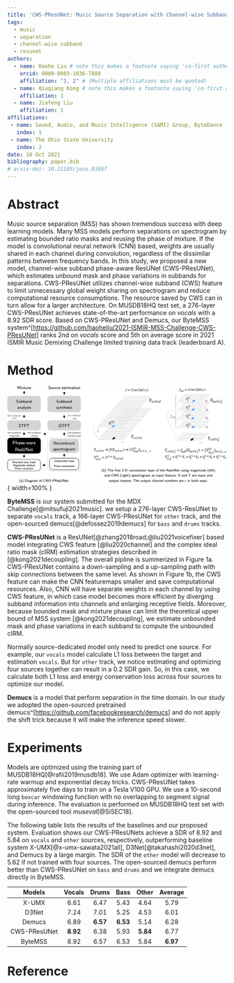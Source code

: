 ```yaml
---
title: 'CWS-PResUNet: Music Source Separation with Channel-wise Subband Phase-aware ResUNet'
tags:
  - music
  - separation
  - channel-wise subband
  - resunet
authors:
  - name: Haohe Liu # note this makes a footnote saying 'co-first author'
    orcid: 0000-0003-1036-7888
    affiliation: "1, 2" # (Multiple affiliations must be quoted)
  - name: Qiuqiang Kong # note this makes a footnote saying 'co-first author'
    affiliation: 1
  - name: Jiafeng Liu
    affiliation: 1
affiliations:
 - name: Sound, Audio, and Music Intelligence (SAMI) Group, ByteDance
   index: 1
 - name: The Ohio State University
   index: 2
date: 10 Oct 2021
bibliography: paper.bib
# arxiv-doi: 10.21105/joss.01667
---
```


# Abstract	

Music source separation (MSS) has shown tremendous success with deep learning models. Many MSS models perform separations on spectrogram by estimating bounded ratio masks and reusing the phase of mixture. If the model is convolutional neural network (CNN) based, weights are usually shared in each channel during convolution, regardless of the dissimilar patterns between frequency bands. In this study, we proposed a new model, channel-wise subband phase-aware ResUNet (CWS-PResUNet), which estimates unbound mask and phase variations in subbands for separations. CWS-PResUNet utilizes channel-wise subband (CWS) feature to limit unnecessary global weight sharing on spectrogram and reduce computational resource consumptions. The resource saved by CWS can in turn allow for a larger architecture. On MUSDB18HQ test set, a 276-layer CWS-PResUNet achieves state-of-the-art performance on *vocals* with a 8.92 SDR score. Based on CWS-PResUNet and Demucs, our ByteMSS system^[https://github.com/haoheliu/2021-ISMIR-MSS-Challenge-CWS-PResUNet] ranks 2nd on *vocals* score and 5th on average score in 2021 ISMIR Music Demixing Challenge limited training data track (leaderboard A).

# Method

![Overview of our system and a comparison between using magnitude and channel-wise subband spectrogram as the input feature.](graphs/main.png){ width=100% }

**ByteMSS** is our system submitted for the MDX Challenge[@mitsufuji2021music]. we setup a 276-layer CWS-ResUNet to separate `vocals` track, a 166-layer CWS-PResUNet for `other` track, and the open-sourced demucs[@defossez2019demucs] for `bass` and `drums` tracks. 

**CWS-PResUNet** is a ResUNet[@zhang2018road;@liu2021voicefixer] based model integrating CWS feature [@liu2020channel] and the complex ideal ratio mask (cIRM) estimation strategies described in [@kong2021decoupling]. The overall pipline is summerized in Figure 1a. CWS-PResUNet contains a down-sampling and a up-sampling path with skip connections between the same level. As shown in Figure 1b, the CWS feature can make the CNN featuremaps smaller and save computational resources. Also, CNN will have separate weights in each channel by using CWS feature, in which case model becomes more efficient by diverging subband information into channels and enlarging receptive fields. Moreover, because bounded mask and mixture phase can limit the theoretical upper bound of MSS system [@kong2021decoupling], we estimate unbounded mask and phase variations in each subband to compute the unbounded cIRM. 

Normally source-dedicated model only need to predict one source. For example, our `vocals` model calculate L1 loss between the target and estimation `vocals`. But for `other` track, we notice estimating and optimizing four sources together can result in a 0.2 SDR gain. So, in this case, we calculate both L1 loss and energy conservation loss across four sources to optimize our model.

**Demucs** is a model that perform separation in the time domain. In our study we adopted the open-sourced pretrained demucs^[https://github.com/facebookresearch/demucs] and do not apply the shift trick because it will make the inference speed slower.

# Experiments

Models are optimized using the training part of MUSDB18HQ[@rafii2019musdb18]. We use Adam optimizer with learning-rate warmup and exponential decay tricks. CWS-PResUNet takes approximately five days to train on a Tesla V100 GPU. We use a 10-second long `boxcar` windowing function with no overlapping to segment signal during inference. The evaluation is performed on MUSDB18HQ test set with the open-sourced tool *museval*[@SiSEC18]. 

The following table lists the results of the baselines and our proposed system. Evaluation  shows our CWS-PResUNets achieve a SDR of 8.92 and 5.84 on `vocals` and `other` sources, respectively, outperforming baseline system X-UMX[@x-umx-sawata2021all], D3Net[@takahashi2020d3net], and Demucs by a large margin. The SDR of the `other` model will decrease to 5.62 if not trained with four sources. The open-sourced demucs perform better than CWS-PResUNet on `bass` and `drums` and we integrate demucs directly in ByteMSS. 

|    Models    | Vocals | Drums |  Bass | Other | Average |
|:------------:|:------:|:-----:|:-----:|:-----:|:-------:|
|     X-UMX    |  6.61  |  6.47  | 5.43  | 4.64  |  5.79  |
|     D3Net    |  7.24  |  7.01 |  5.25 |  4.53 |  6.01   |
|    Demucs    |  6.89  | **6.57**  | **6.53**  | 5.14  |  6.28   |
| CWS-PResUNet |  **8.92**  | 6.38  | 5.93  | **5.84**  |  6.77   |
|    ByteMSS   |  8.92  | 6.57  | 6.53  | 5.84  |  **6.97**   |

# Reference